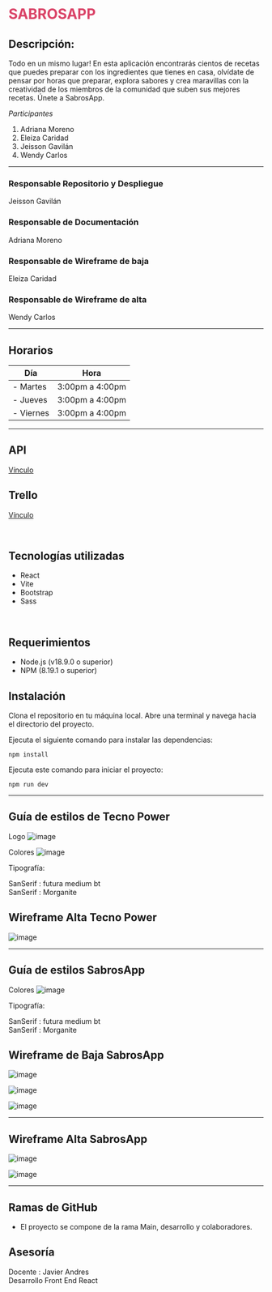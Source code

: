 <h1 style="color:#DA4367">SABROSAPP</h1>

## Descripción:

Todo en un mismo lugar! En esta aplicación encontrarás cientos de recetas que puedes preparar con los ingredientes que tienes en casa, olvídate de pensar por horas que preparar, explora sabores y crea maravillas con la creatividad de los miembros de la comunidad que suben sus mejores recetas. Únete a SabrosApp.

*Participantes*

1. Adriana Moreno
2. Eleiza Caridad
3. Jeisson Gavilán
4. Wendy Carlos

<hr/>

### Responsable Repositorio y Despliegue

Jeisson Gavilán

### Responsable de Documentación

Adriana Moreno

### Responsable de Wireframe de baja

Eleiza Caridad

### Responsable de Wireframe de alta

Wendy Carlos

<hr/>

## Horarios

| Día       | Hora            |
| --------- | --------------- |
| - Martes  | 3:00pm a 4:00pm |
| - Jueves  | 3:00pm a 4:00pm |
| - Viernes | 3:00pm a 4:00pm |

<hr/>

## API

<a href="https://www.themealdb.com/" target="_blank" rel="noopener noreferrer">Vínculo</a>

## Trello

<a href="https://trello.com/invite/b/fMVJOlsv/ATTI9f9dde31053aec7691f80ab5cdc8b9d54050BBCB/tecno-power" target="_blank" rel="noopener noreferrer">Vínculo</a>

<br/>

## Tecnologías utilizadas

- React
- Vite
- Bootstrap
- Sass

<br/>

## Requerimientos

- Node.js (v18.9.0 o superior)
- NPM (8.19.1 o superior)

## Instalación

Clona el repositorio en tu máquina local.
Abre una terminal y navega hacia el directorio del proyecto.

Ejecuta el siguiente comando para instalar las dependencias:

    npm install

Ejecuta este comando para iniciar el proyecto:

    npm run dev

<hr/>

## Guía de estilos de Tecno Power

Logo 
![image](./src/assets/logoTecnoPower.png)

Colores
![image](./src/assets/colorTeam.png)

Tipografía:

SanSerif : futura medium bt
<br/>
SanSerif : Morganite

## Wireframe Alta Tecno Power

![image](./src/assets/tecno-power-03.png)

<hr/>

## Guía de estilos SabrosApp

Colores
![image](./src/assets/colorSabrosApp.png)

Tipografía:

SanSerif : futura medium bt
<br/>
SanSerif : Morganite

## Wireframe de Baja SabrosApp

![image](./src/assets/wireframe%20de%20baja%201.jpg)
<br/>

![image](./src/assets/wireframe%20de%20baja%202.jpg)
<br/>

![image](./src/assets/wireframe%20de%20baja%203.jpg)

<hr/>

## Wireframe Alta SabrosApp

![image](./src/assets/tecno-power-01.png)
<br/>

![image](./src/assets/tecno-power-02.png)

<hr/>


## Ramas de GitHub

- El proyecto se compone de la rama Main, desarrollo y colaboradores.

## Asesoría

Docente : Javier Andres 
<br/>
Desarrollo Front End React